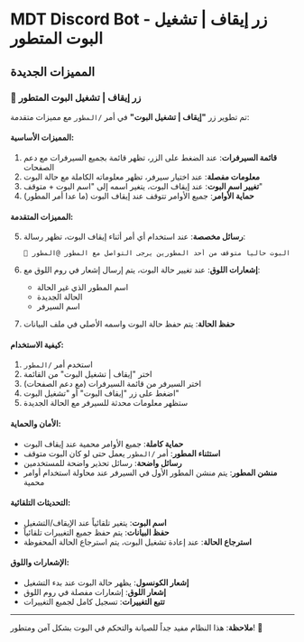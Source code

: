 # MDT Discord Bot - زر إيقاف | تشغيل البوت المتطور

## المميزات الجديدة

### 🔧 زر إيقاف | تشغيل البوت المتطور

تم تطوير زر **"إيقاف | تشغيل البوت"** في أمر `/المطور` مع مميزات متقدمة:

#### المميزات الأساسية:
1. **قائمة السيرفرات**: عند الضغط على الزر، تظهر قائمة بجميع السيرفرات مع دعم الصفحات
2. **معلومات مفصلة**: عند اختيار سيرفر، تظهر معلوماته الكاملة مع حالة البوت
3. **تغيير اسم البوت**: عند إيقاف البوت، يتغير اسمه إلى "اسم البوت + متوقف"
4. **حماية الأوامر**: جميع الأوامر تتوقف عند إيقاف البوت (ما عدا أمر المطور)

#### المميزات المتقدمة:
5. **رسائل مخصصة**: عند استخدام أي أمر أثناء إيقاف البوت، تظهر رسالة:
   ```
   🔴 البوت حالياً متوقف من أحد المطورين يرجى التواصل مع المطور @المطور
   ```

6. **إشعارات اللوق**: عند تغيير حالة البوت، يتم إرسال إشعار في روم اللوق مع:
   - اسم المطور الذي غير الحالة
   - الحالة الجديدة
   - اسم السيرفر

7. **حفظ الحالة**: يتم حفظ حالة البوت واسمه الأصلي في ملف البيانات

#### كيفية الاستخدام:
1. استخدم أمر `/المطور`
2. اختر "إيقاف | تشغيل البوت" من القائمة
3. اختر السيرفر من قائمة السيرفرات (مع دعم الصفحات)
4. اضغط على زر "إيقاف البوت" أو "تشغيل البوت"
5. ستظهر معلومات محدثة للسيرفر مع الحالة الجديدة

#### الأمان والحماية:
- **حماية كاملة**: جميع الأوامر محمية عند إيقاف البوت
- **استثناء المطور**: أمر `/المطور` يعمل حتى لو كان البوت متوقف
- **رسائل واضحة**: رسائل تحذير واضحة للمستخدمين
- **منشن المطور**: يتم منشن المطور الأول في السيرفر عند محاولة استخدام أوامر محمية

#### التحديثات التلقائية:
- **اسم البوت**: يتغير تلقائياً عند الإيقاف/التشغيل
- **حفظ البيانات**: يتم حفظ جميع التغييرات تلقائياً
- **استرجاع الحالة**: عند إعادة تشغيل البوت، يتم استرجاع الحالة المحفوظة

#### الإشعارات واللوق:
- **إشعار الكونسول**: يظهر حالة البوت عند بدء التشغيل
- **إشعار اللوق**: إشعارات مفصلة في روم اللوق
- **تتبع التغييرات**: تسجيل كامل لجميع التغييرات

---

**ملاحظة**: هذا النظام مفيد جداً للصيانة والتحكم في البوت بشكل آمن ومتطور! 🎉 